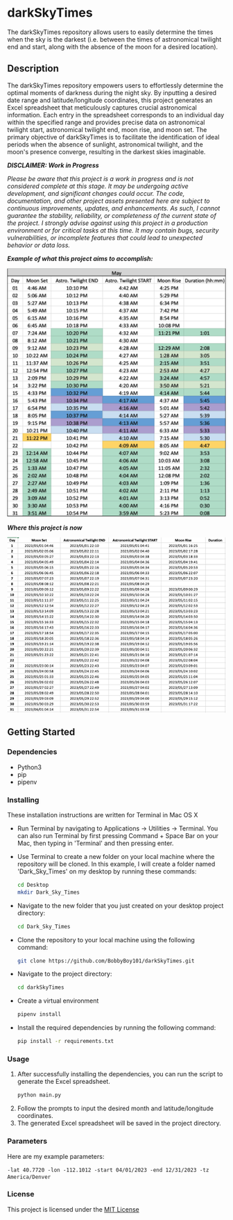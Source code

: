 # darkSkyTimes

The darkSkyTimes repository allows users to easily determine the times when the sky is the darkest (i.e. between the times of astronomical twilight end and start, along with the absence of the moon for a desired location).

## Description

The darkSkyTimes repository empowers users to effortlessly determine the optimal moments of darkness during the night sky. By inputting a desired date range and latitude/longitude coordinates, this project generates an Excel spreadsheet that meticulously captures crucial astronomical information. Each entry in the spreadsheet corresponds to an individual day within the specified range and provides precise data on astronomical twilight start, astronomical twilight end, moon rise, and moon set. The primary objective of darkSkyTimes is to facilitate the identification of ideal periods when the absence of sunlight, astronomical twilight, and the moon's presence converge, resulting in the darkest skies imaginable.

***DISCLAIMER: Work in Progress*** 

*Please be aware that this project is a work in progress and is not considered complete at this stage. It may be undergoing active development, and significant changes could occur. The code, documentation, and other project assets presented here are subject to continuous improvements, updates, and enhancements. As such, I cannot guarantee the stability, reliability, or completeness of the current state of the project. I strongly advise against using this project in a production environment or for critical tasks at this time. It may contain bugs, security vulnerabilities, or incomplete features that could lead to unexpected behavior or data loss.*

***Example of what this project aims to accomplish:***

![End goal of darkSkyTimes](End_goal.jpg)

***Where this project is now***

![Current darkSkyTimes](Current_May.jpg)

## Getting Started
### Dependencies
* Python3
* pip
* pipenv

### Installing
These installation instructions are written for Terminal in Mac OS X

* Run Terminal by navigating to Applications -> Utilities -> Terminal. You can also run Terminal by first pressing Command + Space Bar on your Mac, then typing in 'Terminal' and then pressing enter. 

* Use Terminal to create a new folder on your local machine where the repository will be cloned. In this example, I will create a folder named 'Dark_Sky_Times' on my desktop by running these commands:
   ```bash
   cd Desktop
   mkdir Dark_Sky_Times

* Navigate to the new folder that you just created on your desktop project directory:
   ```bash
   cd Dark_Sky_Times
   
* Clone the repository to your local machine using the following command:
   ```bash
   git clone https://github.com/BobbyBoy101/darkSkyTimes.git

* Navigate to the project directory:
   ```bash
   cd darkSkyTimes
   
* Create a virtual environment
   ```bash
   pipenv install

* Install the required dependencies by running the following command:
   ```bash
   pip install -r requirements.txt
   
### Usage

1. After successfully installing the dependencies, you can run the script to generate the Excel spreadsheet.
   ```bash
   python main.py
2. Follow the prompts to input the desired month and latitude/longitude coordinates.
3. The generated Excel spreadsheet will be saved in the project directory.

### Parameters

Here are my example parameters:

~~~
-lat 40.7720 -lon -112.1012 -start 04/01/2023 -end 12/31/2023 -tz America/Denver
~~~

### License
This project is licensed under the [MIT License](LICENSE)


